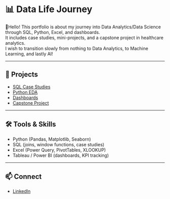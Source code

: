 # 📊 Data Life Journey

👋Hello! This portfolio is about my journey into Data Analytics/Data Science through SQL, Python, Excel, and dashboards.  
It includes case studies, mini-projects, and a capstone project in healthcare analytics.  
I wish to transition slowly from nothing to Data Analytics, to Machine Learning, and lastly AI! 

---

## 📂 Projects

- [SQL Case Studies](./excel_sql)  
- [Python EDA](./python_eda)  
- [Dashboards](./dashboards)  
- [Capstone Project](./capstone)  

---

## 🛠️ Tools & Skills
- Python (Pandas, Matplotlib, Seaborn)
- SQL (joins, window functions, case studies)
- Excel (Power Query, PivotTables, XLOOKUP)
- Tableau / Power BI (dashboards, KPI tracking)

---

## 📫 Connect
- [LinkedIn](https://www.linkedin.com/in/matthew-jia-jun-loh-6a0a80233/)  

